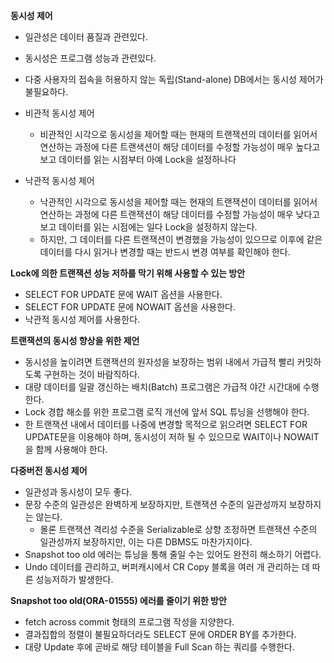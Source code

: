 **동시성 제어**

- 일관성은 데이터 품질과 관련있다.
    
- 동시성은 프로그램 성능과 관련있다.
    
- 다중 사용자의 접속을 허용하지 않는 독립(Stand-alone) DB에서는 동시성 제어가 불필요하다.
    
- 비관적 동시성 제어
    
    - 비관적인 시각으로 동시성을 제어할 때는 현재의 트랜잭션의 데이터를 읽어서 연산하는 과정에 다른 트랜색션이 해당 데이터를 수정할 가능성이 매우 높다고 보고 데이터를 읽는 시점부터 아예 Lock을 설정하나다
- 낙관적 동시성 제어
    
    - 낙관적인 시각으로 동시성을 제어할 때는 현재의 트랜잭션이 데이터를 읽어서 연산하는 과정에 다른 트랜잭션이 해당 데이터를 수정할 가능성이 매우 낮다고 보고 데이터를 읽는 시점에는 일다 Lock을 설정하지 않는다.
    - 하지만, 그 데이터를 다른 트랜잭션이 변경했을 가능성이 있으므로 이후에 같은 데이터를 다시 읽거나 변경할 때는 반드시 변경 여부를 확인해야 한다.

**Lock에 의한 트랜잭션 성능 저하를 막기 위해 사용할 수 있는 방안**

- SELECT FOR UPDATE 문에 WAIT 옵션을 사용한다.
- SELECT FOR UPDATE 문에 NOWAIT 옵션을 사용한다.
- 낙관적 동시성 제어를 사용한다.

**트랜잭션의 동시성 향상을 위한 제언**

- 동시성을 높이려면 트랜잭션의 원자성을 보장하는 범위 내에서 가급적 빨리 커밋하도록 구현하는 것이 바람직하다.
- 대량 데이터를 일괄 갱신하는 배치(Batch) 프로그램은 가급적 야간 시간대에 수행한다.
- Lock 경합 해소를 위한 프로그램 로직 개선에 앞서 SQL 튜닝을 선행해야 한다.
- 한 트랜잭션 내에서 데이터를 나중에 변경할 목적으로 읽으려면 SELECT FOR UPDATE문을 이용해야 하며, 동시성이 저하 될 수 있으므로 WAIT이나 NOWAIT을 함께 사용해야 한다.

**다중버전 동시성 제어**

- 일관성과 동시성이 모두 좋다.
- 문장 수준의 일관성은 완벽하게 보장하지만, 트랜잭션 수준의 일관성까지 보장하지는 않는다.
    - 몰론 트랜잭션 격리성 수준을 Serializable로 상향 조정하면 트랜잭션 수준의 일관성까지 보장하지만, 이는 다른 DBMS도 마찬가지이다.
- Snapshot too old 에러는 튜닝을 통해 줄일 수는 있어도 완전히 해소하기 어렵다.
- Undo 데이터를 관리하고, 버퍼캐시에서 CR Copy 블록을 여러 개 관리하는 데 따른 성능저하가 발생한다.

**Snapshot too old(ORA-01555) 에러를 줄이기 위한 방안**

- fetch across commit 형태의 프로그램 작성을 지양한다.
- 결과집합의 정렬이 불필요하더라도 SELECT 문에 ORDER BY를 추가한다.
- 대량 Update 후에 곧바로 해당 테이블을 Full Scan 하는 쿼리를 수행한다.